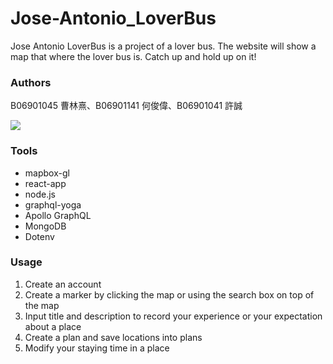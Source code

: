 # Jose-Antonio_LoverBus
Jose Antonio LoverBus is a project of a lover bus.
The website will show a map that where the lover bus is.
Catch up and hold up on it!

### Authors
B06901045 曹林熹、B06901141 何俊偉、B06901041 許誠

![](https://i.imgur.com/DM4C6P3.png)

### Tools

* mapbox-gl
* react-app
* node.js
* graphql-yoga
* Apollo GraphQL
* MongoDB
* Dotenv





### Usage

1. Create an account
2. Create a marker by clicking the map or using the search box on top of the map
3. Input title and description to record your experience or your expectation about a place
4. Create a plan and save locations into plans
5. Modify your staying time in a place